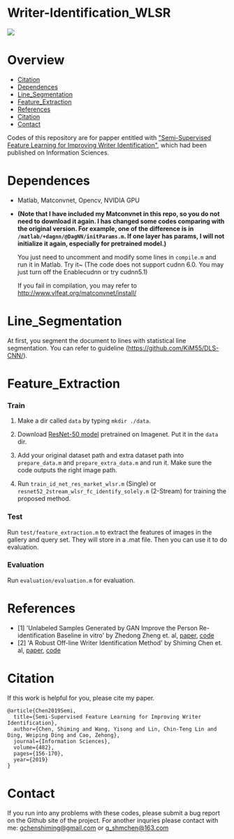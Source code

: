 # Writer-Identification_WLSR


![](https://github.com/KiM55/Writer-Identification-WLSR/blob/master/Image/fig1.jpg)

# Overview 
- [Citation](#citation)
- [Dependences](#dependences)
- [Line_Segmentation](#line_segmentation)
- [Feature_Extraction](#feature_extraction)
- [References](#references)
- [Citation](#citation)
- [Contact](#contact)


Codes of this repository are for papper entitled with ["Semi-Supervised Feature Learning for Improving Writer Identification"](https://www.sciencedirect.com/science/article/pii/S0020025519300283?via%3Dihub), which had been published on Information Sciences.





# Dependences 
- Matlab, Matconvnet, Opencv, NVIDIA GPU
- **(Note that I have included my Matconvnet in this repo, so you do not need to download it again. I has changed some codes comparing with the original version. For example, one of the difference is in `/matlab/+dagnn/@DagNN/initParams.m`. If one layer has params, I will not initialize it again, especially for pretrained model.)**

	You just need to uncomment and modify some lines in `compile.m` and run it in Matlab. Try it~
	(The code does not support cudnn 6.0. You may just turn off the Enablecudnn or try cudnn5.1)

	If you fail in compilation, you may refer to http://www.vlfeat.org/matconvnet/install/

# Line_Segmentation
At first, you segment the document to lines with statistical line segmentation. You can refer to guideline (https://github.com/KiM55/DLS-CNN/).

# Feature_Extraction 

### Train
1. Make a dir called `data` by typing `mkdir ./data`.

2. Download [ResNet-50 model](http://www.vlfeat.org/matconvnet/models/imagenet-resnet-50-dag.mat) pretrained on Imagenet. Put it in the `data` dir. 

3. Add your original dataset path and extra dataset path into `prepare_data.m` and `prepare_extra_data.m` and run it. Make sure the code outputs the right image path.

4.  Run `train_id_net_res_market_wlsr.m` (Single) or `resnet52_2stream_wlsr_fc_identify_solely.m` (2-Stream) for training the proposed method.

### Test

Run `test/feature_extraction.m` to extract the features of images in the gallery and query set. They will store in a .mat file. Then you can use it to do evaluation.

### Evaluation
Run `evaluation/evaluation.m` for evaluation.


# References
- \[1\] 'Unlabeled Samples Generated by GAN Improve the Person Re-identification Baseline in vitro' by Zhedong Zheng et. al, [paper](https://arxiv.org/abs/1701.07717), [code](https://github.com/layumi/Person-reID_GAN)
- \[2\] 'A Robust Off-line Writer Identification Method' by Shiming Chen  et. al, [paper](http://kns.cnki.net/KCMS/detail/11.2109.TP.20181113.1155.001.html), [code](https://github.com/KiM55/DLS-CNN)


# Citation
If this work is helpful for you, please cite my paper.

```
@article{Chen2019Semi,  
  title={Semi-Supervised Feature Learning for Improving Writer Identification},    
  author={Chen, Shiming and Wang, Yisong and Lin, Chin-Teng Lin and Ding, Weiping Ding and Cao, Zehong},    
  journal={Information Sciences}, 
  volume={482},
  pages={156-170},
  year={2019}    
}
```

# Contact
If you run into any problems with these codes, please submit a bug report on the Github site of the project. For another inquries please contact with me: gchenshiming@gmail.com or g_shmchen@163.com




